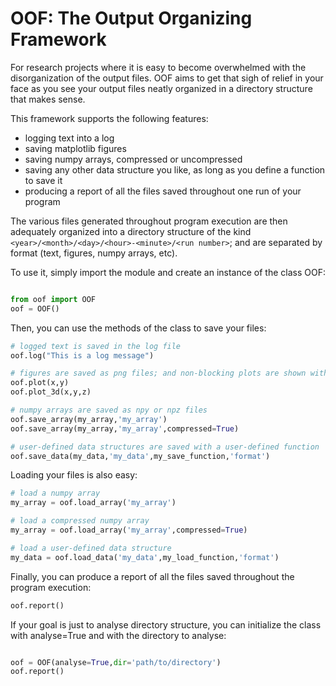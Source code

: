 # OOF: The Output Organizing Framework

For research projects where it is easy to become overwhelmed with the disorganization of the output files. OOF aims to get that sigh of relief in your face as you see your output files neatly organized in a directory structure that makes sense.

This framework supports the following features:
- logging text into a log
- saving matplotlib figures
- saving numpy arrays, compressed or uncompressed
- saving any other data structure you like, as long as you define a function to save it
- producing a report of all the files saved throughout one run of your program

The various files generated throughout program execution are then adequately organized into a directory structure of the kind ``<year>/<month>/<day>/<hour>-<minute>/<run number>``; and are separated by format (text, figures, numpy arrays, etc).

To use it, simply import the module and create an instance of the class OOF:

```python

from oof import OOF
oof = OOF()

```

Then, you can use the methods of the class to save your files:

```python
# logged text is saved in the log file
oof.log("This is a log message")

# figures are saved as png files; and non-blocking plots are shown with plot()
oof.plot(x,y)
oof.plot_3d(x,y,z)

# numpy arrays are saved as npy or npz files
oof.save_array(my_array,'my_array')
oof.save_array(my_array,'my_array',compressed=True)

# user-defined data structures are saved with a user-defined function
oof.save_data(my_data,'my_data',my_save_function,'format')

```

Loading your files is also easy:

```python
# load a numpy array
my_array = oof.load_array('my_array')

# load a compressed numpy array
my_array = oof.load_array('my_array',compressed=True)

# load a user-defined data structure
my_data = oof.load_data('my_data',my_load_function,'format')

```

Finally, you can produce a report of all the files saved throughout the program execution:

```python
oof.report()

```
If your goal is just to analyse directory structure, you can initialize the class with analyse=True and with the directory to analyse:

```python

oof = OOF(analyse=True,dir='path/to/directory')
oof.report()

```


